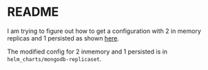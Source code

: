 # README

I am trying to figure out how to get a configuration with 2 in memory replicas and 1 persisted as shown [here](https://docs.mongodb.com/manual/core/inmemory/#replica-set).

The modified config for 2 inmemory and 1 persisted is in `helm_charts/mongodb-replicaset`.
